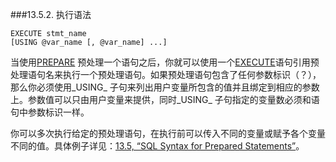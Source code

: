 ###13.5.2. 执行语法

	EXECUTE stmt_name
    [USING @var_name [, @var_name] ...]

当使用[PREPARE]() 预处理一个语句之后，你就可以使用一个[EXECUTE]()语句引用预处理语句名来执行一个预处理语句。如果预处理语句包含了任何参数标识（？），那么你必须使用_USING_ 子句来列出用户变量所包含的值并且绑定到相应的参数上。参数值可以只由用户变量来提供，同时_USING_ 子句指定的变量数必须和语句中参数标识一样。

你可以多次执行给定的预处理语句，在执行前可以传入不同的变量或赋予各个变量不同的值。具体例子详见：[13.5, “SQL Syntax for Prepared Statements”]()。
